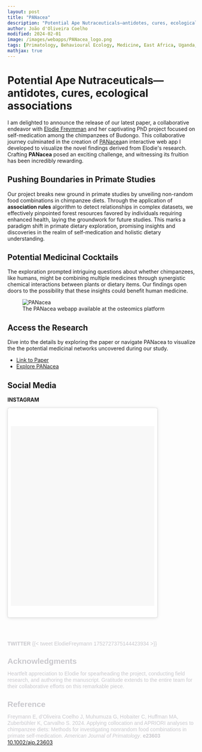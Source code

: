 ```yaml
---
layout: post
title: "PANacea"
description: "Potential Ape Nutraceuticals—antidotes, cures, ecological associations"
author: João d'Oliveira Coelho
modified: 2024-02-01
image: /images/webapps/PANacea_logo.png
tags: [Primatology, Behavioural Ecology, Medicine, East Africa, Uganda, Pan, APRIORI, Machine Learning]
mathjax: true
---
```


# Potential Ape Nutraceuticals—antidotes, cures, ecological associations

I am delighted to announce the release of our latest paper, a collaborative endeavor with <a href="https://www.elodiefreymannportfolio.com" target="_blank">Elodie Freymman</a> and her captivating PhD project focused on self-medication among the chimpanzees of Budongo. This collaborative journey culminated in the creation of <a href="https://osteomics.com/PANacea/" target="_blank">PANacea</a>an interactive web app I developed to visualize the novel findings derived from Elodie's research. Crafting **PANacea** posed an exciting challenge, and witnessing its fruition has been incredibly rewarding.

## Pushing Boundaries in Primate Studies

Our project breaks new ground in primate studies by unveiling non-random food combinations in chimpanzee diets. Through the application of **association rules** algorithm to detect relationships in complex datasets, we effectively pinpointed forest resources favored by individuals requiring enhanced health, laying the groundwork for future studies. This marks a paradigm shift in primate dietary exploration, promising insights and discoveries in the realm of self-medication and holistic dietary understanding.

## Potential Medicinal Cocktails

The exploration prompted intriguing questions about whether chimpanzees, like humans, might be combining multiple medicines through synergistic chemical interactions between plants or dietary items. Our findings open doors to the possibility that these insights could benefit human medicine.

<figure>
	<img src="/images/webapps/PANacea.png" alt="PANacea">
	<figcaption>The PANacea webapp available at the osteomics platform</figcaption>
</figure>

## Access the Research

Dive into the details by exploring the paper or navigate PANacea to visualize the the potential medicinal networks uncovered during our study.

- <a href="https://doi.org/10.1002/ajp.23603" target="_blank">Link to Paper</a>
- <a href="https://osteomics.com/PANacea/" target="_blank">Explore PANacea</a>

## Social Media

**INSTAGRAM**

<blockquote class="instagram-media" data-instgrm-version="6" style="background:#FFF; border:0; border-radius:3px; box-shadow:0 0 1px 0 rgba(0,0,0,0.5),0 1px 10px 0 rgba(0,0,0,0.15); margin:1px; max-width:400px; padding:0; width:99.375%; width:-webkit-calc(100% - 2px); width:calc(100% - 2px);">
  <div style="padding:8px;">
    <div style="background:#F8F8F8; line-height:0; margin-top:40px; padding:62.4537037037% 0; text-align:center; width:100%;">
      <div style="background:url(https://instagram.com/p/C2x6QARtyI3/media/?size=l); display:block; height:44px; margin:0 auto -44px; position:relative; top:-22px; width:44px;"></div>
    </div>
    <p style="color:#c9c8cd; font-family:Arial,sans-serif; font-size:14px; line-height:17px; margin-bottom:0; margin-top:8px; overflow:hidden; padding:8px 0 7px; text-align:center; text-overflow:ellipsis; white-space:nowrap;">
      <a href="https://www.instagram.com/p/C2x6QARtyI3/" style="color:#c9c8cd; font-family:Arial,sans-serif; font-size:14px; font-style:normal; font-weight:normal; line-height:17px; text-decoration:none;" target="_blank">
    </p>
  </div>
</blockquote>
<script async defer src="//platform.instagram.com/en_US/embeds.js"></script>

<br></br>

**TWITTER**
{{< tweet ElodieFreymann 1752727375144423934 >}}


## Acknowledgments

Heartfelt appreciation to Elodie for spearheading the project, conducting field research, and authoring the manuscript. Gratitude extends to the entire team for their collaborative efforts on this remarkable piece.

## Reference

Freymann E, d’Oliveira Coelho J, Muhumuza G, Hobaiter C, Huffman MA, Zuberbühler K, Carvalho S. 2024. Applying collocation and APRIORI analyses to chimpanzee diets: Methods for investigating nonrandom food combinations in primate self-medication. *American Journal of Primatology*. **e23603** <a href ='https://onlinelibrary.wiley.com/doi/10.1002/ajp.23603' target='_blank'>10.1002/ajp.23603</a>



